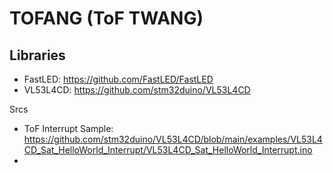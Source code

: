 # TOFANG (ToF TWANG)

## Libraries

- FastLED: https://github.com/FastLED/FastLED
- VL53L4CD: https://github.com/stm32duino/VL53L4CD


Srcs
- ToF Interrupt Sample: https://github.com/stm32duino/VL53L4CD/blob/main/examples/VL53L4CD_Sat_HelloWorld_Interrupt/VL53L4CD_Sat_HelloWorld_Interrupt.ino
- 